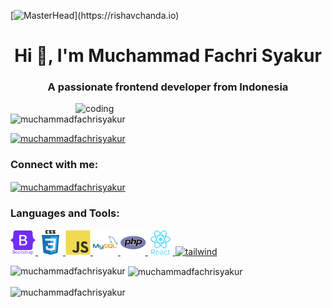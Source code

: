 [![MasterHead](https://1.bp.blogspot.com/-7A4WynwLsM...)](https://rishavchanda.io)
<h1 align="center">Hi 👋, I'm Muchammad Fachri Syakur</h1>
<h3 align="center">A passionate frontend developer from Indonesia</h3>
<img src='https://www.google.com/url?sa=i&url=https%3A%2F%2Fwww.pinterest.com%2Fpin%2F567523990538356835%2F&psig=AOvVaw309zgqwY4JpapYWFyH-AYd&ust=1722304366766000&source=images&cd=vfe&opi=89978449&ved=0CBAQjRxqFwoTCMjD8PKRy4cDFQAAAAAdAAAAABAl' alt='coding' align='right' width='400px'/>

<p align="left"> <img src="https://komarev.com/ghpvc/?username=muchammadfachrisyakur&label=Profile%20views&color=0e75b6&style=flat" alt="muchammadfachrisyakur" /> </p>

<p align="left"> <a href="https://twitter.com/muchammadfachrisyakur" target="blank"><img src="https://img.shields.io/twitter/follow/muchammadfachrisyakur?logo=twitter&style=for-the-badge" alt="muchammadfachrisyakur" /></a> </p>

<h3 align="left">Connect with me:</h3>
<p align="left">
<a href="https://twitter.com/muchammadfachrisyakur" target="blank"><img align="center" src="https://raw.githubusercontent.com/rahuldkjain/github-profile-readme-generator/master/src/images/icons/Social/twitter.svg" alt="muchammadfachrisyakur" height="30" width="40" /></a>
</p>

<h3 align="left">Languages and Tools:</h3>
<p align="left"> <a href="https://getbootstrap.com" target="_blank" rel="noreferrer"> <img src="https://raw.githubusercontent.com/devicons/devicon/master/icons/bootstrap/bootstrap-plain-wordmark.svg" alt="bootstrap" width="40" height="40"/> </a> <a href="https://www.w3schools.com/css/" target="_blank" rel="noreferrer"> <img src="https://raw.githubusercontent.com/devicons/devicon/master/icons/css3/css3-original-wordmark.svg" alt="css3" width="40" height="40"/> </a> <a href="https://developer.mozilla.org/en-US/docs/Web/JavaScript" target="_blank" rel="noreferrer"> <img src="https://raw.githubusercontent.com/devicons/devicon/master/icons/javascript/javascript-original.svg" alt="javascript" width="40" height="40"/> </a> <a href="https://www.mysql.com/" target="_blank" rel="noreferrer"> <img src="https://raw.githubusercontent.com/devicons/devicon/master/icons/mysql/mysql-original-wordmark.svg" alt="mysql" width="40" height="40"/> </a> <a href="https://www.php.net" target="_blank" rel="noreferrer"> <img src="https://raw.githubusercontent.com/devicons/devicon/master/icons/php/php-original.svg" alt="php" width="40" height="40"/> </a> <a href="https://reactjs.org/" target="_blank" rel="noreferrer"> <img src="https://raw.githubusercontent.com/devicons/devicon/master/icons/react/react-original-wordmark.svg" alt="react" width="40" height="40"/> </a> <a href="https://tailwindcss.com/" target="_blank" rel="noreferrer"> <img src="https://www.vectorlogo.zone/logos/tailwindcss/tailwindcss-icon.svg" alt="tailwind" width="40" height="40"/> </a> </p>

<p><img align="left" src="https://github-readme-stats.vercel.app/api/top-langs?username=muchammadfachrisyakur&show_icons=true&locale=en&layout=compact" alt="muchammadfachrisyakur" /></p>

<p>&nbsp;<img align="center" src="https://github-readme-stats.vercel.app/api?username=muchammadfachrisyakur&show_icons=true&locale=en" alt="muchammadfachrisyakur" /></p>

<p><img align="center" src="https://github-readme-streak-stats.herokuapp.com/?user=muchammadfachrisyakur&" alt="muchammadfachrisyakur" /></p>
